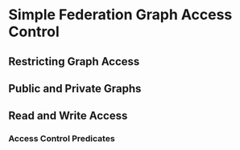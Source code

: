 # Simple Federation Graph Access Control

## Restricting Graph Access

## Public and Private Graphs

## Read and Write Access

### Access Control Predicates
